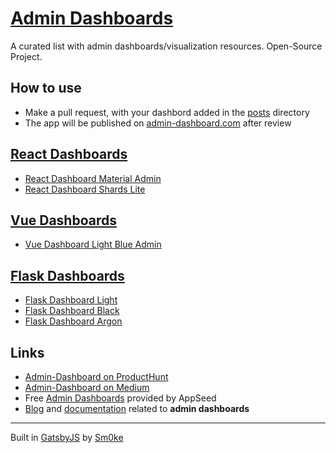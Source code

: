 # [Admin Dashboards](https://admin-dashboards.com)

A curated list with admin dashboards/visualization resources. Open-Source Project.

## How to use
 
 - Make a pull request, with your dashbord added in the [posts](https://github.com/admin-dashboards/dashboards/tree/master/content/posts) directory
 - The app will be published on [admin-dashboard.com](https://admin-dashboards.com/) after review

## [React Dashboards](https://admin-dashboards.com/category/react-dashboard/)

 - [React Dashboard Material Admin](https://admin-dashboards.com/react-dashboard-material-admin-flatlogic)
 - [React Dashboard Shards Lite](https://admin-dashboards.com/react-dashboard-shards-lite)
 
## [Vue Dashboards](https://admin-dashboards.com/category/vue-dashboard/)

 - [Vue Dashboard Light Blue Admin](https://admin-dashboards.com/vue-dashboard-light-blue-admin-flatlogic)
 
## [Flask Dashboards](https://admin-dashboards.com/category/flask-dashboard/)

 - [Flask Dashboard Light](https://admin-dashboards.com/flask-dashboard-light-bootstrap-creative-tim)
 - [Flask Dashboard Black](https://admin-dashboards.com/flask-dashboard-black-creative-tim)
 - [Flask Dashboard Argon](https://admin-dashboards.com/flask-dashboard-argon)

## Links
 - [Admin-Dashboard on ProductHunt](https://www.producthunt.com/posts/admin-dashboards)
 - [Admin-Dashboard on Medium](https://medium.com/@appseed.us/admin-dashboards-com-goes-open-source-2a95862b5eab)
 - Free [Admin Dashboards](https://appseed.us/admin-dashboards) provided by AppSeed 
 - [Blog](https://blog.appseed.us/admin-dashboards) and [documentation](https://docs.appseed.us/admin-dashboards/) related to **admin dashboards**
 
---
Built in [GatsbyJS](https://www.gatsbyjs.org) by [Sm0ke](https://dev.to/sm0ke)

